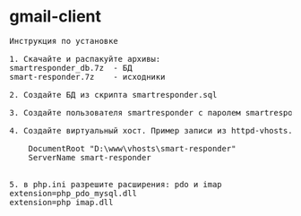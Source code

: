# gmail-client
<pre>
Инструкция по установке

1. Скачайте и распакуйте архивы:
smartresponder_db.7z  - БД
smart-responder.7z    - исходники

2. Создайте БД из скрипта smartresponder.sql 

3. Создайте пользователя smartresponder с паролем smartresponder (или задайте параметры соединения с БД в файле config.php)

4. Создайте виртуальный хост. Пример записи из httpd-vhosts.conf
<VirtualHost *:80>
    DocumentRoot "D:\www\vhosts\smart-responder" 
    ServerName smart-responder
</VirtualHost>

5. в php.ini разрешите расширения: pdo и imap
extension=php_pdo_mysql.dll
extension=php_imap.dll
</pre>
